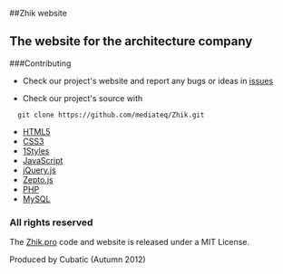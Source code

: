 ##Zhik website

The website for the architecture company
-----------------------
###Contributing

* Check our project's website and report any bugs or ideas in [issues](https://github.com/mediateq/Zhik/issues)

* Check our project's source with
```
  git clone https://github.com/mediateq/Zhik.git
```

* [HTML5](http://en.wikipedia.org/wiki/Html5)
* [CSS3](https://developer.mozilla.org/en-US/docs/CSS/CSS_Reference)
* [1Styles](https://github.com/AliMD/1styles)
* [JavaScript](http://en.wikipedia.org/wiki/Javascript)
* [jQuery.js](https://github.com/jquery/jquery)
* [Zepto.js](http://zeptojs.com/zepto.js)
* [PHP](http://www.php.net/manual-lookup.php?pattern=)
* [MySQL](http://en.wikipedia.org/wiki/Mysql)


### All rights reserved ###
The [Zhik.pro](http://www.zhik.pro) code and website is released under a MIT License.

Produced by Cubatic (Autumn 2012)
